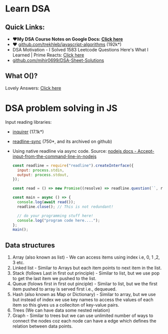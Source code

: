 # Learn DSA

## Quick Links:

- **❤️My DSA Course Notes on Google Docs: [Click here](https://docs.google.com/document/d/1eUAbu7dzrxU9TGPYUeLneLO5M4pHOdPX1yONV5rKCrk/edit?usp=sharing)**
- ❤️ [github.com/trekhleb/javascript-algorithms](https://github.com/trekhleb/javascript-algorithms) (192k\*)
- DSA Motivation - I Solved 1583 Leetcode Questions Here's What I Learned | Prime Reacts: [Click here](https://www.youtube.com/watch?v=vHua-t_8hrA)
- [github.com/mihir0699/DSA-Sheet-Solutions](https://github.com/mihir0699/DSA-Sheet-Solutions)

## What O()?

Lovely Answers: [Click here](https://stackoverflow.com/questions/1909307/what-does-on-mean?answertab=scoredesc#tab-top)

# DSA problem solving in JS

Input reading libraries:

- [inquirer](https://github.com/SBoudrias/Inquirer.js) (17.1k\*)
- [readline-sync](https://www.npmjs.com/package/readline-sync) (750\*, and its archived on github)
- Using native readline via async code. Source: [nodejs docs - Accept-input-from-the-command-line-in-nodejs](https://nodejs.dev/en/learn/accept-input-from-the-command-line-in-nodejs/)

  ```js
  const readline = require("readline").createInterface({
    input: process.stdin,
    output: process.stdout,
  });

  const read = () => new Promise((resolve) => readline.question(``, resolve));

  const main = async () => {
    console.log(await read());
    readline.close(); // This is not redundant!

    // do your programming stuff here!
    console.log("program code here....");
  };
  main();
  ```

## Data structures

1. Array (also known as list) - We can access items using index i.e, 0, 1 ,2, 3 etc.
2. Linked list - Similar to Arrays but each item points to next item in the list.
3. Stack (follows Last in first out principle) - Similar to list, but we use pop to get the last item we pushed to the list.
4. Queue (folows first in first out pinciple) - Similar to list, but we the first item pushed to array is served first i.e., dequeued.
5. Hash (also known as Map or Dictionary) - Similar to array, but we use but instead of index we use key names to access the values of each item so this gives us a colleciton of key-value pairs.
6. Trees (We can have data some nested relation)
7. Graph - Similar to trees but we can use unlimited number of ways to connect the nodes coz each node can have a edge which defines the relation between data points.
